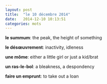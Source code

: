 ```yaml
---
layout: post
title:  "le 10 décembre 2014"
date:   2014-12-10 10:13:51
categories: mots
---
```


**le summum**: the peak, the height of something

**le désœuvrement**: inactivity, idleness

**une môme**: either a little girl or just a kid/brat

**un ras-le-bol**: a bleakness, a despondency

**faire un emprunt**: to take out a loan
